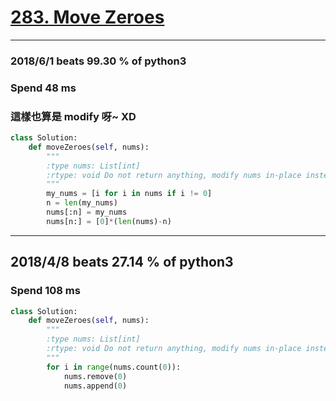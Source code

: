 # [283. Move Zeroes](https://leetcode.com/problems/move-zeroes/description/)
---
### 2018/6/1 beats 99.30 % of python3
### Spend 48 ms
### 這樣也算是 modify 呀~ XD
```python
class Solution:
    def moveZeroes(self, nums):
        """
        :type nums: List[int]
        :rtype: void Do not return anything, modify nums in-place instead.
        """
        my_nums = [i for i in nums if i != 0]
        n = len(my_nums)
        nums[:n] = my_nums
        nums[n:] = [0]*(len(nums)-n)
```
---
## 2018/4/8 beats 27.14 % of python3
### Spend 108 ms
```python
class Solution:
    def moveZeroes(self, nums):
        """
        :type nums: List[int]
        :rtype: void Do not return anything, modify nums in-place instead.
        """
        for i in range(nums.count(0)):
            nums.remove(0)
            nums.append(0)
```
